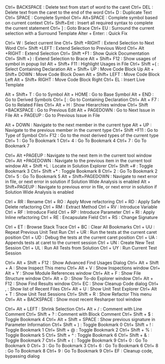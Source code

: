 Ctrl+ BACKSPACE             : Delete text from start of word to the caret
Ctrl+ DEL		            : Delete text from the caret to the end of the word
Ctrl+ D			            : Duplicate Text
Ctrl+ SPACE		            : Complete Symbol
Ctrl+ Alt+SPACE	            : Complete symbol based on current context
Ctrl+ Shift+Ent             : Insert all required syntax to complete the current statement
Ctrl+ ]			            : Goto Brace
Ctrl+ EU		            : Surround the current selection with a Surround Template
Alter + Enter:	            : Quick Fix

Ctrl+ W                     : Select current line
Ctrl+ Shift +RIGHT	        : Extend Selection to Next Word
Ctrl+ Shift +LEFT	        : Extend Selection to Previous Word
Ctrl+ Alt   +RIGHT	        : Extend Selection
Ctrl+ Shift +F1		        : Show Quick Documentation
Ctrl+ Shift +}		        : Extend Selection to Brace
Alt + Shift+ F12	        : Show usages of symbol in popup list
Alt + Shift+ F11	        : Highlight Usages in File
Ctrl+ Shift +{		        : Select Containing Declaration
Alt + Shift+ UP		        : Move Code Block Up
Alt + Shift+ DOWN	        : Move Code Block Down
Alt + Shift+ LEFT	        : Move Code Block Left
Alt + Shift+ RIGHT	        : Move Code Block Right
Ctrl+ EL			        : Insert Live Template

Alt + Shift+ T		        : Go to Symbol
Alt + HOME			        : Go to Base Symbol
Alt + END			        : Go to Derived Symbols
Ctrl+ [				        : Go to Containing Declaration
Ctrl+ Alt +  F7		        : Go to Related Files
Ctrl+ Alt +  H		        : Show Hierarchies window
Ctrl+ Shift +BACKSPACE	    : Go to Previous Edit
Alt + PAGEDOWN		        : Go to Next Issue in File
Alt + PAGEUP		        : Go to Previous Issue in File

Alt + DOWN			        : Navigate to the next member in the current type
Alt + UP			        : Navigate to the previous member in the current type
Ctrl+ Shift +F11	        : Go to Type of Symbol
Ctrl+ F12			        : Go to the most derived types of the current type
Ctrl+ 1				        : Go To Bookmark 1
Ctrl+ 4				        : Go To Bookmark 4
Ctrl+ 7				        : Go To Bookmark 7

Ctrl+ Alt +PAGEUP	        : Navigate to the next item in the current tool window
Ctrl+ Alt +PAGEDOWN	        : Navigate to the previous item in the current tool window
Alt + Shift +L		        : Locate in Solution Explorer
Ctrl+ Shift +#		        : Toggle Bookmark 3
Ctrl+ Shift +*		        : Toggle Bookmark 8
Ctrl+ 2				        : Go To Bookmark 2
Ctrl+ 5				        : Go To Bookmark 5
Alt + Shift+PAGEDOWN        : Navigate to next error in file, or next error in solution if Solution Wide Analysis is enabled
Alt + Shift+PAGEUP	        : Navigate to previous error in file, or next error in solution if Solution Wide Analysis is enabled

Ctrl + RR                   : Rename
Ctrl + RO                   : Apply Move refactoring
Ctrl + RD                   : Apply Safe Delete refactoring
Ctrl + RM                   : Extract Method
Ctrl + RV                   : Introduce Variable
Ctrl + RF                   : Introduce Field
Ctrl + RP                   : Introduce Parameter
Ctrl + RI                   : Apply Inline refactoring
Ctrl + RE                   : Encapsulate Field
Ctrl + RS                   : Change Signature

Ctrl + ET                   : Browse Stack Trace
Ctrl + BC                   : Clear All Bookmarks
Ctrl + UU                   : Repeat Previous Unit Test Run
Ctrl + UR                   : Run the tests at the current caret position
Ctrl + UD                   : Debug the tests at the current caret position
Ctrl + UA                   : Appends tests at caret to the current session
Ctrl + UN                   : Create New Test Session
Ctrl + UL                   : Run All Tests from Solution
Ctrl + UY                   : Run Current Test Session


Ctrl+ Alt + Shift + F12     : Show Advanced Find Usages Dialog
Ctrl+ Alt + Shift + A       : Show Inspect This menu
Ctrl+ Alt + V               : Show Inspections window
Ctrl+ Alt + Y               : Show Module References window
Ctrl+ Alt + F               : Show File Structure window
Ctrl+ Alt + D               : Show To-do Explorer window
Ctrl+ Alt + F12             : Show Find Results window
Ctrl+ EC                    : Show Cleanup Code dialog
Ctrl+ ,                     : Show list of Recent Files
Ctrl+ Alt + U               : Show Unit Test Explorer
Ctrl+ Alt + T               : Show Unit Test Sessions
Ctrl+ Shift + R             : Show Refactor This menu
Ctrl+ Alt + BACKSPACE       : Show most recent Resharper tool window


Ctrl+ Alt + LEFT            : Shrink Selection
Ctrl+ Alt + /               : Comment with Line Comment
Ctrl+ Shift + ?             : Comment with Block Comment
Ctrl+ Shift + $             : Toggle Bookmark 4
Ctrl+ Alt + Shift + SPACE   : Show previous signature in Parameter Information
Ctrl+ Shift + )             : Toggle Bookmark 0
Ctrl+ Shift + !             : Toggle Bookmark 1
Ctrl+ Shift + @             : Toggle Bookmark 2
Ctrl+ Shift + %             : Toggle Bookmark 5
Ctrl+ Shift + ^             : Toggle Bookmark 6
Ctrl+ Shift + &             : Toggle Bookmark 7
Ctrl+ Shift + (             : Toggle Bookmark 9
Ctrl+ 0                     : Go To Bookmark 0
Ctrl+ 3                     : Go To Bookmark 3
Ctrl+ 6                     : Go To Bookmark 6
Ctrl+ 8                     : Go To Bookmark 8
Ctrl+ 9                     : Go To Bookmark 9
Ctrl+ EF                    : Cleanup code, bypassing dialog